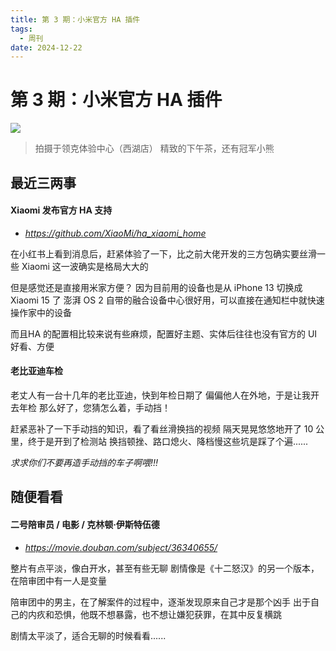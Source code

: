 ```yaml
---
title: 第 3 期：小米官方 HA 插件
tags:
  - 周刊
date: 2024-12-22
---
```


# 第 3 期：小米官方 HA 插件

![](https://cdn.jsdelivr.net/gh/logycoconut/pic-repo@master/daily/weekly/1734684929751.jpg)

>   拍摄于领克体验中心（西湖店）
>   精致的下午茶，还有冠军小熊

## 最近三两事

#### Xiaomi 发布官方 HA 支持

- *https://github.com/XiaoMi/ha_xiaomi_home*

在小红书上看到消息后，赶紧体验了一下，比之前大佬开发的三方包确实要丝滑一些
Xiaomi 这一波确实是格局大大的

但是感觉还是直接用米家方便？
因为目前用的设备也是从 iPhone 13 切换成 Xiaomi 15 了
澎湃 OS 2 自带的融合设备中心很好用，可以直接在通知栏中就快速操作家中的设备

而且HA 的配置相比较来说有些麻烦，配置好主题、实体后往往也没有官方的 UI 好看、方便

#### 老比亚迪车检

老丈人有一台十几年的老比亚迪，快到年检日期了
偏偏他人在外地，于是让我开去年检
那么好了，您猜怎么着，手动挡！

赶紧恶补了一下手动挡的知识，看了看丝滑换挡的视频
隔天晃晃悠悠地开了 10 公里，终于是开到了检测站
换挡顿挫、路口熄火、降档慢这些坑是踩了个遍......

*求求你们不要再造手动挡的车子啊喂!!!*

## 随便看看

#### 二号陪审员 / 电影 / 克林顿·伊斯特伍德

- *https://movie.douban.com/subject/36340655/*

整片有点平淡，像白开水，甚至有些无聊
剧情像是《十二怒汉》的另一个版本，在陪审团中有一人是变量

陪审团中的男主，在了解案件的过程中，逐渐发现原来自己才是那个凶手
出于自己的内疚和恐惧，他既不想暴露，也不想让嫌犯获罪，在其中反复横跳

剧情太平淡了，适合无聊的时候看看......